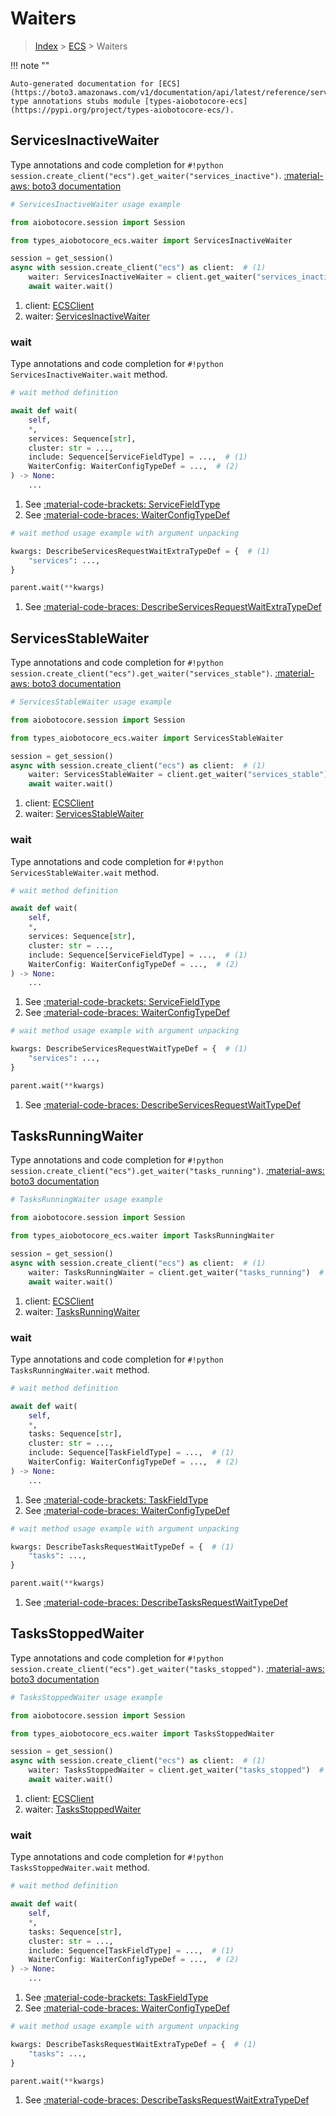 # Waiters

> [Index](../README.md) > [ECS](./README.md) > Waiters

!!! note ""

    Auto-generated documentation for [ECS](https://boto3.amazonaws.com/v1/documentation/api/latest/reference/services/ecs.html#ecs)
    type annotations stubs module [types-aiobotocore-ecs](https://pypi.org/project/types-aiobotocore-ecs/).

## ServicesInactiveWaiter

Type annotations and code completion for `#!python session.create_client("ecs").get_waiter("services_inactive")`.
[:material-aws: boto3 documentation](https://boto3.amazonaws.com/v1/documentation/api/latest/reference/services/ecs/waiter/ServicesInactive.html#ECS.Waiter.ServicesInactive)

```python
# ServicesInactiveWaiter usage example

from aiobotocore.session import Session

from types_aiobotocore_ecs.waiter import ServicesInactiveWaiter

session = get_session()
async with session.create_client("ecs") as client:  # (1)
    waiter: ServicesInactiveWaiter = client.get_waiter("services_inactive")  # (2)
    await waiter.wait()
```

1. client: [ECSClient](./client.md)
2. waiter: [ServicesInactiveWaiter](./waiters.md#servicesinactivewaiter)


### wait

Type annotations and code completion for `#!python ServicesInactiveWaiter.wait` method.

```python
# wait method definition

await def wait(
    self,
    *,
    services: Sequence[str],
    cluster: str = ...,
    include: Sequence[ServiceFieldType] = ...,  # (1)
    WaiterConfig: WaiterConfigTypeDef = ...,  # (2)
) -> None:
    ...
```

1. See [:material-code-brackets: ServiceFieldType](./literals.md#servicefieldtype) 
2. See [:material-code-braces: WaiterConfigTypeDef](./type_defs.md#waiterconfigtypedef) 


```python
# wait method usage example with argument unpacking

kwargs: DescribeServicesRequestWaitExtraTypeDef = {  # (1)
    "services": ...,
}

parent.wait(**kwargs)
```

1. See [:material-code-braces: DescribeServicesRequestWaitExtraTypeDef](./type_defs.md#describeservicesrequestwaitextratypedef) 
## ServicesStableWaiter

Type annotations and code completion for `#!python session.create_client("ecs").get_waiter("services_stable")`.
[:material-aws: boto3 documentation](https://boto3.amazonaws.com/v1/documentation/api/latest/reference/services/ecs/waiter/ServicesStable.html#ECS.Waiter.ServicesStable)

```python
# ServicesStableWaiter usage example

from aiobotocore.session import Session

from types_aiobotocore_ecs.waiter import ServicesStableWaiter

session = get_session()
async with session.create_client("ecs") as client:  # (1)
    waiter: ServicesStableWaiter = client.get_waiter("services_stable")  # (2)
    await waiter.wait()
```

1. client: [ECSClient](./client.md)
2. waiter: [ServicesStableWaiter](./waiters.md#servicesstablewaiter)


### wait

Type annotations and code completion for `#!python ServicesStableWaiter.wait` method.

```python
# wait method definition

await def wait(
    self,
    *,
    services: Sequence[str],
    cluster: str = ...,
    include: Sequence[ServiceFieldType] = ...,  # (1)
    WaiterConfig: WaiterConfigTypeDef = ...,  # (2)
) -> None:
    ...
```

1. See [:material-code-brackets: ServiceFieldType](./literals.md#servicefieldtype) 
2. See [:material-code-braces: WaiterConfigTypeDef](./type_defs.md#waiterconfigtypedef) 


```python
# wait method usage example with argument unpacking

kwargs: DescribeServicesRequestWaitTypeDef = {  # (1)
    "services": ...,
}

parent.wait(**kwargs)
```

1. See [:material-code-braces: DescribeServicesRequestWaitTypeDef](./type_defs.md#describeservicesrequestwaittypedef) 
## TasksRunningWaiter

Type annotations and code completion for `#!python session.create_client("ecs").get_waiter("tasks_running")`.
[:material-aws: boto3 documentation](https://boto3.amazonaws.com/v1/documentation/api/latest/reference/services/ecs/waiter/TasksRunning.html#ECS.Waiter.TasksRunning)

```python
# TasksRunningWaiter usage example

from aiobotocore.session import Session

from types_aiobotocore_ecs.waiter import TasksRunningWaiter

session = get_session()
async with session.create_client("ecs") as client:  # (1)
    waiter: TasksRunningWaiter = client.get_waiter("tasks_running")  # (2)
    await waiter.wait()
```

1. client: [ECSClient](./client.md)
2. waiter: [TasksRunningWaiter](./waiters.md#tasksrunningwaiter)


### wait

Type annotations and code completion for `#!python TasksRunningWaiter.wait` method.

```python
# wait method definition

await def wait(
    self,
    *,
    tasks: Sequence[str],
    cluster: str = ...,
    include: Sequence[TaskFieldType] = ...,  # (1)
    WaiterConfig: WaiterConfigTypeDef = ...,  # (2)
) -> None:
    ...
```

1. See [:material-code-brackets: TaskFieldType](./literals.md#taskfieldtype) 
2. See [:material-code-braces: WaiterConfigTypeDef](./type_defs.md#waiterconfigtypedef) 


```python
# wait method usage example with argument unpacking

kwargs: DescribeTasksRequestWaitTypeDef = {  # (1)
    "tasks": ...,
}

parent.wait(**kwargs)
```

1. See [:material-code-braces: DescribeTasksRequestWaitTypeDef](./type_defs.md#describetasksrequestwaittypedef) 
## TasksStoppedWaiter

Type annotations and code completion for `#!python session.create_client("ecs").get_waiter("tasks_stopped")`.
[:material-aws: boto3 documentation](https://boto3.amazonaws.com/v1/documentation/api/latest/reference/services/ecs/waiter/TasksStopped.html#ECS.Waiter.TasksStopped)

```python
# TasksStoppedWaiter usage example

from aiobotocore.session import Session

from types_aiobotocore_ecs.waiter import TasksStoppedWaiter

session = get_session()
async with session.create_client("ecs") as client:  # (1)
    waiter: TasksStoppedWaiter = client.get_waiter("tasks_stopped")  # (2)
    await waiter.wait()
```

1. client: [ECSClient](./client.md)
2. waiter: [TasksStoppedWaiter](./waiters.md#tasksstoppedwaiter)


### wait

Type annotations and code completion for `#!python TasksStoppedWaiter.wait` method.

```python
# wait method definition

await def wait(
    self,
    *,
    tasks: Sequence[str],
    cluster: str = ...,
    include: Sequence[TaskFieldType] = ...,  # (1)
    WaiterConfig: WaiterConfigTypeDef = ...,  # (2)
) -> None:
    ...
```

1. See [:material-code-brackets: TaskFieldType](./literals.md#taskfieldtype) 
2. See [:material-code-braces: WaiterConfigTypeDef](./type_defs.md#waiterconfigtypedef) 


```python
# wait method usage example with argument unpacking

kwargs: DescribeTasksRequestWaitExtraTypeDef = {  # (1)
    "tasks": ...,
}

parent.wait(**kwargs)
```

1. See [:material-code-braces: DescribeTasksRequestWaitExtraTypeDef](./type_defs.md#describetasksrequestwaitextratypedef) 
